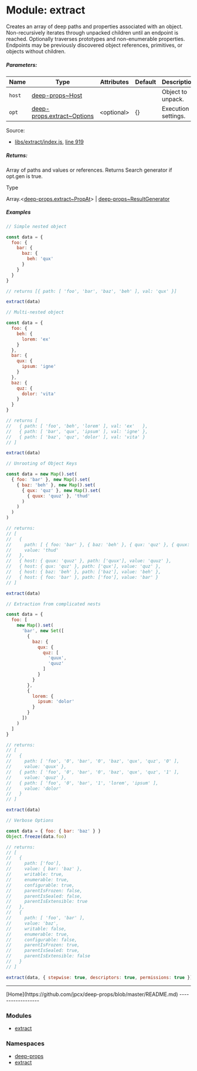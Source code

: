 Module: extract
===============

Creates an array of deep paths and properties associated with an object. Non-recursively iterates through unpacked children until an endpoint is reached. Optionally traverses prototypes and non-enumerable properties. Endpoints may be previously discovered object references, primitives, or objects without children.

##### Parameters:

| Name | Type | Attributes | Default | Description |
| --- | --- | --- | --- | --- |
| `host` | [deep-props~Host](https://github.com/jpcx/deep-props/blob/master/docs/global.md#~Host) |  |  | Object to unpack. |
| `opt` | [deep-props.extract~Options](https://github.com/jpcx/deep-props/blob/master/libs/extract/docs/global.md#~Options) | \<optional> | {} | Execution settings. |

Source:

*   [libs/extract/index.js](https://github.com/jpcx/deep-props/blob/master/libs/extract/index.js), [line 919](https://github.com/jpcx/deep-props/blob/master/libs/extract/index.js#L919)

##### Returns:

Array of paths and values or references. Returns Search generator if opt.gen is true.

Type

Array.<[deep-props.extract~PropAt](https://github.com/jpcx/deep-props/blob/master/libs/extract/docs/global.md#~PropAt)> | [deep-props~ResultGenerator](https://github.com/jpcx/deep-props/blob/master/docs/global.md#~ResultGenerator)

##### Examples

```js
// Simple nested object

const data = {
  foo: {
    bar: {
      baz: {
        beh: 'qux'
      }
    }
  }
}

// returns [{ path: [ 'foo', 'bar', 'baz', 'beh' ], val: 'qux' }]

extract(data)
```
```js
// Multi-nested object

const data = {
  foo: {
    beh: {
      lorem: 'ex'
    }
  },
  bar: {
    qux: {
      ipsum: 'igne'
    }
  },
  baz: {
    quz: {
      dolor: 'vita'
    }
  }
}

// returns [
//   { path: [ 'foo', 'beh', 'lorem' ], val: 'ex'   },
//   { path: [ 'bar', 'qux', 'ipsum' ], val: 'igne' },
//   { path: [ 'baz', 'quz', 'dolor' ], val: 'vita' }
// ]

extract(data)
```
```js
// Unrooting of Object Keys

const data = new Map().set(
  { foo: 'bar' }, new Map().set(
    { baz: 'beh' }, new Map().set(
      { qux: 'quz' }, new Map().set(
        { quux: 'quuz' }, 'thud'
      )
    )
  )
)

// returns:
// [
//   {
//     path: [ { foo: 'bar' }, { baz: 'beh' }, { qux: 'quz' }, { quux: 'quuz' } ],
//     value: 'thud'
//   },
//   { host: { quux: 'quuz' }, path: ['quux'], value: 'quuz' },
//   { host: { qux: 'quz' }, path: ['qux'], value: 'quz' },
//   { host: { baz: 'beh' }, path: ['baz'], value: 'beh' },
//   { host: { foo: 'bar' }, path: ['foo'], value: 'bar' }
// ]

extract(data)
```
```js
// Extraction from complicated nests

const data = {
  foo: [
    new Map().set(
      'bar', new Set([
        {
          baz: {
            qux: {
              quz: [
                'quux',
                'quuz'
              ]
            }
          }
        },
        {
          lorem: {
            ipsum: 'dolor'
          }
        }
      ])
    )
  ]
}

// returns:
// [
//   {
//     path: [ 'foo', '0', 'bar', '0', 'baz', 'qux', 'quz', '0' ],
//     value: 'quux' },
//   { path: [ 'foo', '0', 'bar', '0', 'baz', 'qux', 'quz', '1' ],
//     value: 'quuz' },
//   { path: [ 'foo', '0', 'bar', '1', 'lorem', 'ipsum' ],
//     value: 'dolor'
//   }
// ]

extract(data)
```
```js
// Verbose Options

const data = { foo: { bar: 'baz' } }
Object.freeze(data.foo)

// returns:
// [
//   {
//     path: ['foo'],
//     value: { bar: 'baz' },
//     writable: true,
//     enumerable: true,
//     configurable: true,
//     parentIsFrozen: false,
//     parentIsSealed: false,
//     parentIsExtensible: true
//   },
//   {
//     path: [ 'foo', 'bar' ],
//     value: 'baz',
//     writable: false,
//     enumerable: true,
//     configurable: false,
//     parentIsFrozen: true,
//     parentIsSealed: true,
//     parentIsExtensible: false
//   }
// ]

extract(data, { stepwise: true, descriptors: true, permissions: true })
```
<hr>[Home](https://github.com/jpcx/deep-props/blob/master/README.md)
------------------

### Modules

*   [extract](https://github.com/jpcx/deep-props/blob/master/libs/module-extract/docs/global.md)

### Namespaces

*   [deep-props](https://github.com/jpcx/deep-props/blob/master/docs/global.md)
*   [extract](https://github.com/jpcx/deep-props/blob/master/libs/extract/docs/global.md)